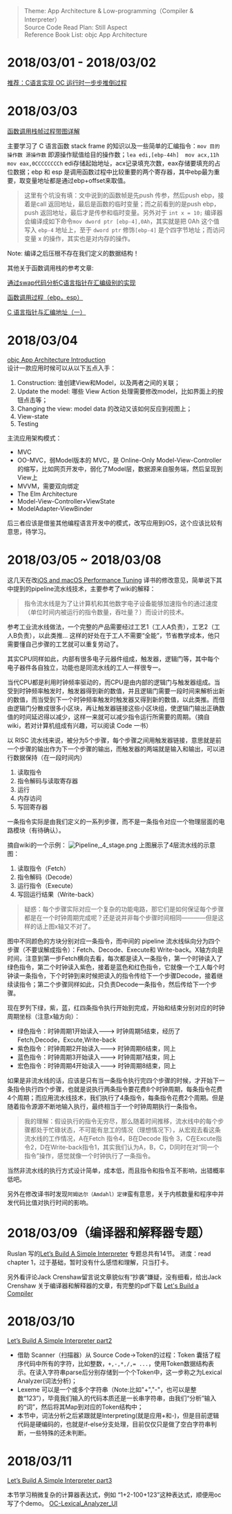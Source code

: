 > Theme: App Architecture & Low-programming（Compiler & Interpreter）    
> Source Code Read Plan: Still Aspect      
> Reference Book List: objc App Architecture

# 2018/03/01 - 2018/03/02

[推荐：C语言实现 OC 运行时一步步推倒过程](https://github.com/colourful987/2018-Read-Record/blob/master/2018-02/resource/C_IMP_Runtime.md)


# 2018/03/03
[函数调用栈帧过程带图详解](http://blog.csdn.net/IT_10/article/details/52986350)

主要学习了 C 语言函数 stack frame 的知识以及一些简单的汇编指令：`mov 目的操作数 源操作数` 即源操作赋值给目的操作数；`lea edi,[ebp-44h]  mov acx,11h  mov eax,0CCCCCCCCh` edi存储起始地址，acx记录填充次数，eax存储要填充的占位数据；ebp 和 esp 是调用函数过程中比较重要的两个寄存器，其中ebp最为重要，取变量地址都是通过ebp+offset来取值。
> 这里有个坑没有填：文中说到的函数帧是先push 传参，然后push ebp，接着是call 返回地址，最后是函数的临时变量；而之前看到的是push ebp，push 返回地址，最后才是传参和临时变量。另外对于 `int x = 10;` 编译器会编译成如下命令`mov dword ptr [ebp-4],0Ah`，其实就是把 0Ah 这个值写入 `ebp-4` 地址上，至于 `dword ptr` 修饰`[ebp-4]` 是个四字节地址；而访问变量 x 的操作，其实也是对内存的操作。

Note: 编译之后压根不存在我们定义的数据结构！

其他关于函数调用栈的参考文章:    

[通过swap代码分析C语言指针在汇编级别的实现](http://www.cnblogs.com/inevermore/p/4393124.html)

[函数调用过程（ebp，esp） ](http://blog.163.com/yichangjun1989@126/blog/static/131972028201442221956603/)

[C 语言指针与汇编地址（一）](http://blog.csdn.net/lanchunhui/article/details/51366513)

# 2018/03/04
[objc App Architecture Introduction](https://www.objc.io/books/app-architecture/)     
设计一款应用时候可以从以下五点入手：
1. Construction: 谁创建View和Model，以及两者之间的关联；
2. Update the model: 哪些 View Action 处理需要修改model，比如界面上的按钮点击等；
3. Changing the view: model data 的改动又该如何反应到视图上；
4. View-state
5. Testing

主流应用架构模式：
* MVC
* OO-MVC，弱Model版本的 MVC，是 Online-Only Model-View-Controller的缩写，比如网页开发中，弱化了Model层，数据源来自服务端，然后呈现到View上
* MVVM，需要双向绑定
* The Elm Architecture
* Model-View-Controller+ViewState
* ModelAdapter-ViewBinder

后三者应该是借鉴其他编程语言开发中的模式，改写应用到iOS，这个应该比较有意思，待学习。


# 2018/03/05 ~ 2018/03/08
这几天在改[iOS and macOS Performance Tuning](https://www.amazon.com/iOS-macOS-Performance-Tuning-Objective-C/dp/0321842847) 译书的修改意见，简单说下其中提到的pipeline流水线技术，主要参考了wiki的解释：
> 指令流水线是为了让计算机和其他数字电子设备能够加速指令的通过速度（单位时间内被运行的指令数量，吞吐量？）而设计的技术。

参考工业流水线做法，一个完整的产品需要经过工艺1（工人A负责），工艺2（工人B负责），以此类推...
这样的好处在于工人不需要“全能”，节省教学成本，他只需要懂自己步骤的工艺就可以重复劳动了。

其实CPU同样如此，内部有很多电子元器件组成，触发器，逻辑门等，其中每个电子器件各自独立，功能也是同流水线的工人一样很专一。

当代CPU都是利用时钟频率驱动的，而CPU是由内部的逻辑门与触发器组成。当受到时钟频率触发时，触发器得到新的数值，并且逻辑门需要一段时间来解析出新的数值，而当受到下一个时钟频率触发时触发器又得到新的数值，以此类推。而借由逻辑门分散成很多小区块，再让触发器链接这些小区块组，使逻辑门输出正确数值的时间延迟得以减少，这样一来就可以减少指令运行所需要的周期。（摘自wiki，若对计算机组成有兴趣，可以阅读 Code 一书）

以 RISC 流水线来说，被分为5个步骤，每个步骤之间用触发器链接，意思就是前一个步骤的输出作为下一个步骤的输出，而触发器的两端就是输入和输出，可以进行数据保持（在一段时间内）
1. 读取指令
2. 指令解码与读取寄存器
3. 运行
4. 内存访问
5. 写回寄存器

一条指令实际是由我们定义的一系列步骤，而不是一条指令对应一个物理层面的电路模块（有待确认）。

摘自wiki的一个示例：
![Pipeline,_4_stage.png](quiver-image-url/BCD07DE7C6E403B80F7056CC9F5B463D.png)
上图展示了4层流水线的示意图：
1. 读取指令（Fetch）
2. 指令解码（Decode）
3. 运行指令（Execute）
4. 写回运行结果（Write-back）

> 疑惑：每个步骤实际对应一个复杂的功能电路，那它们是如何保证每个步骤都是在一个时钟周期完成呢？还是说并非每个步骤时间相同————但是这样的话上图x轴又不对了。

图中不同颜色的方块分别对应一条指令，而中间的 pipeline 流水线纵向分为四个步骤（不要误解成指令）：Fetch、Decode、Execute和 Write-back。X轴方向是时间，注意到第一步Fetch横向去看，每次都是读入一条指令，第一个时钟读入了绿色指令，第二个时钟读入紫色，接着是蓝色和红色指令，它就像一个工人每个时钟读一条指令，下个时钟到来时候把读入的指令传给下一个步骤Decode，接着继续读指令；第二个步骤同样如此，只负责Decode一条指令，然后传给下一个步骤。

现在罗列下绿，紫，蓝，红四条指令执行开始到完成，开始和结束分别对应的时钟周期坐标（注意x轴方向）：
* 绿色指令：时钟周期1开始读入---> 时钟周期5结束，经历了Fetch,Decode，Excute,Write-back
* 紫色指令：时钟周期2开始读入---> 时钟周期6结束，同上
* 蓝色指令：时钟周期3开始读入---> 时钟周期7结束，同上
* 宏色指令：时钟周期4开始读入---> 时钟周期8结束，同上

如果是非流水线的话，应该是只有当一条指令执行完四个步骤的时候，才开始下一条指令执行四个步骤，也就是说执行两条指令要花费8个时钟周期，每条指令花费4个周期；而应用流水线技术，我们执行了4条指令，每条指令花费2个周期。但是随着指令源源不断地输入执行，最终相当于一个时钟周期执行一条指令。

> 我的理解：假设执行的指令无穷尽，那么随着时间推移，流水线中的每个步骤都处于忙碌状态，不可能有怠工的情况（理想情况下），从宏观去看这条流水线的工作情况，A在Fetch 指令4，B在Decode 指令 3，C在Excute指令2，D在Write-back指令1，其实我们认为A，B，C，D同时在对“同一个指令”操作，感觉就像一个时钟执行了一条指令。

当然非流水线的执行方式设计简单，成本低，而且指令和指令互不影响，出错概率低吧。

另外在修改译书时发现`阿姆达尔（Amdahl）定律`蛮有意思，关于内核数量和程序中并发代码比值对执行时间的影响。

# 2018/03/09（编译器和解释器专题）
Ruslan 写的[Let’s Build A Simple Interpreter](https://ruslanspivak.com/lsbasi-part1/) 专题总共有14节。
进度：read chapter 1，过于基础，暂时没有什么感悟和理解，只当打卡。

另外看评论Jack Crenshaw留言说文章貌似有“抄袭”嫌疑，没有细看，给出Jack Crenshaw 关于编译器和解释器的文章，有完整的pdf下载
[Let's Build a Compiler](https://compilers.iecc.com/crenshaw/)

# 2018/03/10
[Let’s Build A Simple Interpreter part2](https://ruslanspivak.com/lsbasi-part2/)    
* 借助 Scanner（扫描器）从 Source Code->Token的过程：Token 囊括了程序代码中所有的字符，比如整数，`+,-,*,/,= ...`，使用Token数据结构表示。在读入字符串parse后分别存储到一个个Token中，这一步称之为Lexical Analyzer(词法分析)；
* Lexeme 可以是一个或多个字符串（Note:比如"+","-"，也可以是整数“123”），毕竟我们输入的代码本质还是一长串字符串，由我们“分析”输入的“词”，然后将其Map到对应的Token结构中；
* 本节中，词法分析之后紧跟就是Interpreting(就是应用+和-)，但是目前逻辑代码是硬编码的，也就是if-else分支处理，目前仅仅只是做了空白字符串判断，一些特殊的还未判断。

# 2018/03/11
[Let’s Build A Simple Interpreter part3](https://ruslanspivak.com/lsbasi-part3/)   

本节学习稍微复杂的计算器表达式，例如 “1+2-100+123”这种表达式，顺便用oc写了个demo。
[OC-Lexical_Analyzer_UI](./resource/Lexical_Analyzer_UI)

